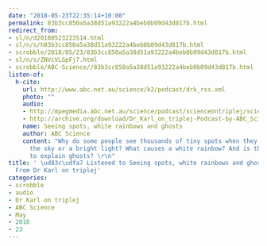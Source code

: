 ```yaml
---
date: "2018-05-23T22:35:14+10:00"
permalink: 83b3cc850a5a38d51a93222a4beb0b09d43d817b.html
redirect_from:
- sl/n/d20180523223514.html
- sl/n/s/h83b3cc850a5a38d51a93222a4beb0b09d43d817b.html
- scrobble/2018/05/23/83b3cc850a5a38d51a93222a4beb0b09d43d817b.html
- sl/n/s/ZNVcVLGpFj7.html
- scrobble/ABC-Science//83b3cc850a5a38d51a93222a4beb0b09d43d817b.html
listen-of:
  h-cite:
    url: http://www.abc.net.au/science/k2/podcast/drk_rss.xml
    photo: ""
    audio:
    - http://mpegmedia.abc.net.au/science/podcast/scienceontriplej/scienceontriplej20110811.mp3
    - http://archive.org/download/Dr_Karl_on_triplej-Podcast-by-ABC_Science/Seeing_spots_white_rainbows_and_ghosts.mp3
    name: Seeing spots, white rainbows and ghosts
    author: ABC Science
    content: "Why do some people see thousands of tiny spots when they look up at
      the sky or a bright light? What causes a white rainbow? And is there any science
      to explain ghosts? \r\n"
title: ' \ud83c\udfa7 Listened to Seeing spots, white rainbows and ghosts by ABC Science
  From Dr Karl on triplej'
categories:
- scrobble
- audio
- Dr Karl on triplej
- ABC Science
- May
- 2018
- 23
---
```

